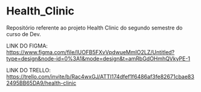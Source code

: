 # Health_Clinic
Repositório referente ao projeto Health Clinic do segundo semestre do curso de Dev.

LINK DO FIGMA: https://www.figma.com/file/IUOFB5FXvVpdwueMmIO2LZ/Untitled?type=design&node-id=0%3A1&mode=design&t=amRbGdOHmhQVkyPE-1


LINK DO TRELLO: https://trello.com/invite/b/Rac4wxGJ/ATTI174dfef1f6486af3fe82671cbae832495BB65DA9/health-clinic
